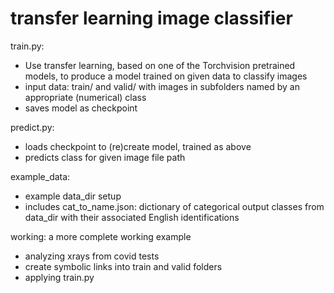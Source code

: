 # transfer learning image classifier

train.py:
- Use transfer learning, based on one of the Torchvision pretrained models, to produce a model trained on given data to classify images
- input data: train/ and valid/ with images in subfolders named by an appropriate (numerical) class
- saves model as checkpoint

predict.py:
- loads checkpoint to (re)create model, trained as above
- predicts class for given image file path

example_data: 
- example data_dir setup
- includes cat_to_name.json: dictionary of categorical output classes from data_dir with their associated English identifications

working: a more complete working example
- analyzing xrays from covid tests
- create symbolic links into train and valid folders
 - applying train.py
